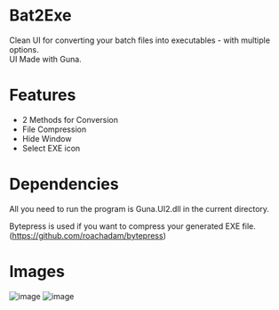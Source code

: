 # Bat2Exe
Clean UI for converting your batch files into executables - with multiple options.                                                                              
UI Made with Guna.

# Features
+ 2 Methods for Conversion
+ File Compression
+ Hide Window
+ Select EXE icon

# Dependencies
All you need to run the program is Guna.UI2.dll in the current directory.                                                                                       

Bytepress is used if you want to compress your generated EXE file. (https://github.com/roachadam/bytepress)

# Images
![image](https://user-images.githubusercontent.com/75084509/125828899-92fd2208-bb88-4b6b-a57d-1a2f38d2b9b4.png)
![image](https://user-images.githubusercontent.com/75084509/125828959-2339436b-99ab-43c4-91a0-0d629b1a74b5.png)
